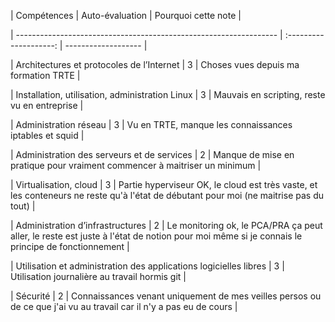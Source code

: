 | Compétences                                                       | Auto-évaluation        | Pourquoi cette note | 

| ----------------------------------------------------------------- | :--------------------: | ------------------- | 

| Architectures et protocoles de l’Internet                         | 3                 | Choses vues depuis ma formation TRTE            | 

| Installation, utilisation, administration Linux                   | 3         | Mauvais en scripting, reste vu en entreprise  | 

| Administration réseau                                             | 3             | Vu en TRTE, manque les connaissances iptables et squid            | 

| Administration des serveurs et de services                        | 2              | Manque de mise en pratique pour vraiment commencer à maitriser un minimum         | 

| Virtualisation, cloud                                             | 3               | Partie hyperviseur OK, le cloud est très vaste, et les conteneurs ne reste qu'à l'état de débutant pour moi (ne maitrise pas du tout)          | 

| Administration d’infrastructures                                  | 2 | Le monitoring ok, le PCA/PRA ça peut aller, le reste est juste à l'état de notion pour moi même si je connais le principe de fonctionnement         | 

| Utilisation et administration des applications logicielles libres | 3 | Utilisation journalière au travail hormis git          | 

| Sécurité                                                          | 2                 | Connaissances venant uniquement de mes veilles persos ou de ce que j'ai vu au travail car il n'y a pas eu de cours   |  
